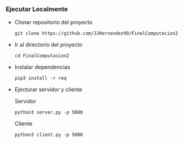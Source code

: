 ### Ejecutar Localmente

- Clonar repositorio del proyecto


    ```
    git clone https://github.com/JJHernandez99/FinalComputacion2

    ```
- Ir al directorio del proyecto

    ```
    cd FinalComputacion2
    ```

- Instalar dependencias
    ```
    pip3 install -r req
    
    ```

- Ejecturar servidor y cliente

    Servidor
    ```
    python3 server.py -p 5000

    ```
    Cliente
    ```
    python3 client.py -p 5000

    ```